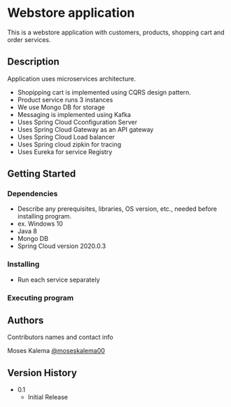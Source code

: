 # Webstore application 

This is a webstore application with customers, products, shopping cart and order services.

## Description

Application uses microservices architecture. 
* Shopipping cart is implemented using CQRS design pattern.
* Product service runs 3 instances
* We use Mongo DB for storage 
* Messaging is implemented using Kafka
* Uses Spring Cloud Cconfiguration Server
* Uses Spring Cloud Gateway as an API gateway 
* Uses Spring Cloud Load balancer
* Uses Spring cloud zipkin for tracing
* Uses Eureka for service Registry

## Getting Started

### Dependencies

* Describe any prerequisites, libraries, OS version, etc., needed before installing program.
* ex. Windows 10
* Java 8
* Mongo DB 
* Spring Cloud version 2020.0.3

### Installing

* Run each service separately

### Executing program

## Authors

Contributors names and contact info

Moses Kalema 
[@moseskalema00](https://twitter.com/moseskalema00)

## Version History

* 0.1
    * Initial Release
